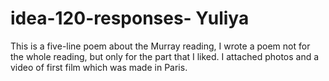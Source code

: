 # idea-120-responses- Yuliya 
This is a five-line poem about the Murray reading,  I wrote a poem not for the whole reading, but only for the part that I liked. I attached photos and a video of first film which was made in Paris.
